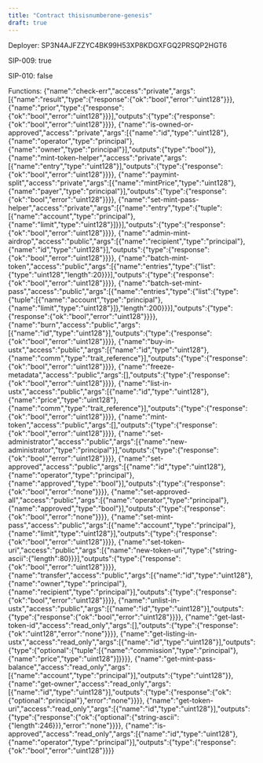```yaml
---
title: "Contract thisisnumberone-genesis"
draft: true
---
```

Deployer: SP3N4AJFZZYC4BK99H53XP8KDGXFGQ2PRSQP2HGT6

SIP-009: true

SIP-010: false

Functions:
{"name":"check-err","access":"private","args":[{"name":"result","type":{"response":{"ok":"bool","error":"uint128"}}},{"name":"prior","type":{"response":{"ok":"bool","error":"uint128"}}}],"outputs":{"type":{"response":{"ok":"bool","error":"uint128"}}}}, {"name":"is-owned-or-approved","access":"private","args":[{"name":"id","type":"uint128"},{"name":"operator","type":"principal"},{"name":"owner","type":"principal"}],"outputs":{"type":"bool"}}, {"name":"mint-token-helper","access":"private","args":[{"name":"entry","type":"uint128"}],"outputs":{"type":{"response":{"ok":"bool","error":"uint128"}}}}, {"name":"paymint-split","access":"private","args":[{"name":"mintPrice","type":"uint128"},{"name":"payer","type":"principal"}],"outputs":{"type":{"response":{"ok":"bool","error":"uint128"}}}}, {"name":"set-mint-pass-helper","access":"private","args":[{"name":"entry","type":{"tuple":[{"name":"account","type":"principal"},{"name":"limit","type":"uint128"}]}}],"outputs":{"type":{"response":{"ok":"bool","error":"uint128"}}}}, {"name":"admin-mint-airdrop","access":"public","args":[{"name":"recipient","type":"principal"},{"name":"id","type":"uint128"}],"outputs":{"type":{"response":{"ok":"bool","error":"uint128"}}}}, {"name":"batch-mint-token","access":"public","args":[{"name":"entries","type":{"list":{"type":"uint128","length":20}}}],"outputs":{"type":{"response":{"ok":"bool","error":"uint128"}}}}, {"name":"batch-set-mint-pass","access":"public","args":[{"name":"entries","type":{"list":{"type":{"tuple":[{"name":"account","type":"principal"},{"name":"limit","type":"uint128"}]},"length":200}}}],"outputs":{"type":{"response":{"ok":"bool","error":"uint128"}}}}, {"name":"burn","access":"public","args":[{"name":"id","type":"uint128"}],"outputs":{"type":{"response":{"ok":"bool","error":"uint128"}}}}, {"name":"buy-in-ustx","access":"public","args":[{"name":"id","type":"uint128"},{"name":"comm","type":"trait_reference"}],"outputs":{"type":{"response":{"ok":"bool","error":"uint128"}}}}, {"name":"freeze-metadata","access":"public","args":[],"outputs":{"type":{"response":{"ok":"bool","error":"uint128"}}}}, {"name":"list-in-ustx","access":"public","args":[{"name":"id","type":"uint128"},{"name":"price","type":"uint128"},{"name":"comm","type":"trait_reference"}],"outputs":{"type":{"response":{"ok":"bool","error":"uint128"}}}}, {"name":"mint-token","access":"public","args":[],"outputs":{"type":{"response":{"ok":"bool","error":"uint128"}}}}, {"name":"set-administrator","access":"public","args":[{"name":"new-administrator","type":"principal"}],"outputs":{"type":{"response":{"ok":"bool","error":"uint128"}}}}, {"name":"set-approved","access":"public","args":[{"name":"id","type":"uint128"},{"name":"operator","type":"principal"},{"name":"approved","type":"bool"}],"outputs":{"type":{"response":{"ok":"bool","error":"none"}}}}, {"name":"set-approved-all","access":"public","args":[{"name":"operator","type":"principal"},{"name":"approved","type":"bool"}],"outputs":{"type":{"response":{"ok":"bool","error":"none"}}}}, {"name":"set-mint-pass","access":"public","args":[{"name":"account","type":"principal"},{"name":"limit","type":"uint128"}],"outputs":{"type":{"response":{"ok":"bool","error":"uint128"}}}}, {"name":"set-token-uri","access":"public","args":[{"name":"new-token-uri","type":{"string-ascii":{"length":80}}}],"outputs":{"type":{"response":{"ok":"bool","error":"uint128"}}}}, {"name":"transfer","access":"public","args":[{"name":"id","type":"uint128"},{"name":"owner","type":"principal"},{"name":"recipient","type":"principal"}],"outputs":{"type":{"response":{"ok":"bool","error":"uint128"}}}}, {"name":"unlist-in-ustx","access":"public","args":[{"name":"id","type":"uint128"}],"outputs":{"type":{"response":{"ok":"bool","error":"uint128"}}}}, {"name":"get-last-token-id","access":"read_only","args":[],"outputs":{"type":{"response":{"ok":"uint128","error":"none"}}}}, {"name":"get-listing-in-ustx","access":"read_only","args":[{"name":"id","type":"uint128"}],"outputs":{"type":{"optional":{"tuple":[{"name":"commission","type":"principal"},{"name":"price","type":"uint128"}]}}}}, {"name":"get-mint-pass-balance","access":"read_only","args":[{"name":"account","type":"principal"}],"outputs":{"type":"uint128"}}, {"name":"get-owner","access":"read_only","args":[{"name":"id","type":"uint128"}],"outputs":{"type":{"response":{"ok":{"optional":"principal"},"error":"none"}}}}, {"name":"get-token-uri","access":"read_only","args":[{"name":"id","type":"uint128"}],"outputs":{"type":{"response":{"ok":{"optional":{"string-ascii":{"length":246}}},"error":"none"}}}}, {"name":"is-approved","access":"read_only","args":[{"name":"id","type":"uint128"},{"name":"operator","type":"principal"}],"outputs":{"type":{"response":{"ok":"bool","error":"uint128"}}}}
